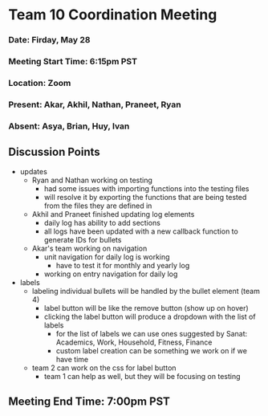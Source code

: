 # Team 10 Coordination Meeting
### Date: Firday, May 28
### Meeting Start Time: 6:15pm PST
### Location: Zoom
### Present: Akar, Akhil, Nathan, Praneet, Ryan
### Absent: Asya, Brian, Huy, Ivan
## Discussion Points
- updates
  - Ryan and Nathan working on testing
    - had some issues with importing functions into the testing files
    - will resolve it by exporting the functions that are being tested from the files they are defined in
  - Akhil and Praneet finished updating log elements
    - daily log has ability to add sections
    - all logs have been updated with a new callback function to generate IDs for bullets
  - Akar's team working on navigation
    - unit navigation for daily log is working
      - have to test it for monthly and yearly log
    - working on entry navigation for daily log
- labels
  - labeling individual bullets will be handled by the bullet element (team 4)
    - label button will be like the remove button (show up on hover)
    - clicking the label button will produce a dropdown with the list of labels
      - for the list of labels we can use ones suggested by Sanat: Academics, Work, Household, Fitness, Finance
      - custom label creation can be something we work on if we have time
  - team 2 can work on the css for label button
    - team 1 can help as well, but they will be focusing on testing
## Meeting End Time: 7:00pm PST
